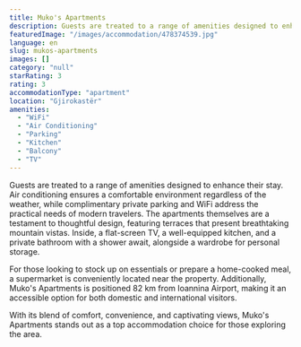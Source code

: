 ```yaml
---
title: Muko's Apartments
description: Guests are treated to a range of amenities designed to enhance their stay. Air conditioning ensures a comfortable environment regardless of the weather, while c
featuredImage: "/images/accommodation/478374539.jpg"
language: en
slug: mukos-apartments
images: []
category: "null"
starRating: 3
rating: 3
accommodationType: "apartment"
location: "Gjirokastër"
amenities:
  - "WiFi"
  - "Air Conditioning"
  - "Parking"
  - "Kitchen"
  - "Balcony"
  - "TV"
---
```


Guests are treated to a range of amenities designed to enhance their stay. Air conditioning ensures a comfortable environment regardless of the weather, while complimentary private parking and WiFi address the practical needs of modern travelers. The apartments themselves are a testament to thoughtful design, featuring terraces that present breathtaking mountain vistas. Inside, a flat-screen TV, a well-equipped kitchen, and a private bathroom with a shower await, alongside a wardrobe for personal storage.

For those looking to stock up on essentials or prepare a home-cooked meal, a supermarket is conveniently located near the property. Additionally, Muko's Apartments is positioned 82 km from Ioannina Airport, making it an accessible option for both domestic and international visitors.

With its blend of comfort, convenience, and captivating views, Muko's Apartments stands out as a top accommodation choice for those exploring the area.

